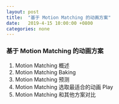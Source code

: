 ```yaml
---
layout: post
title:  "基于 Motion Matching 的动画方案"
date:   2019-4-15 10:00:00 +0800
categories: none
---
```

### 基于 Motion Matching 的动画方案

1. Motion Matching 概述
2. Motion Matching Baking
3. Motion Matching 预测
4. Motion Matching 选取最适合的动画 Play
5. Motion Matching 和其他方案对比